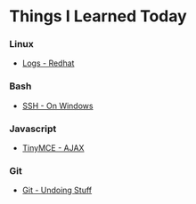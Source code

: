 # Things I Learned Today

### Linux 

- [Logs - Redhat](linux/logs_redhat.md)

### Bash

- [SSH - On Windows](base/ssh_windows.md)

### Javascript

- [TinyMCE - AJAX](javascript/tinymce_ajax.md)

### Git

- [Git - Undoing Stuff](git/undoing_stuff.md)